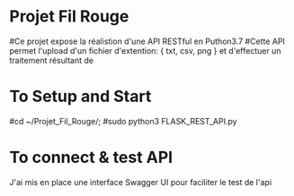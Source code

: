 # Projet Fil Rouge
#Ce projet expose la réalistion d'une API RESTful en Puthon3.7
#Cette API permet l'upload d'un fichier d'extention: { txt, csv, png } et d'effectuer un traitement résultant de 
# To Setup and Start
#cd ~/Projet_Fil_Rouge/;
#sudo python3 FLASK_REST_API.py
# To connect & test API
J'ai mis en place une interface Swagger UI pour faciliter le test de l'api
   
   
  
